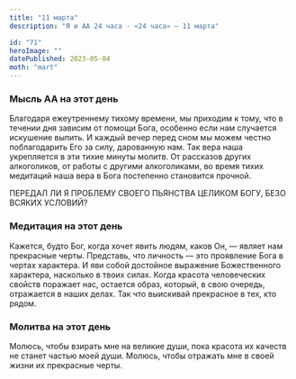 ```yaml
---
title: "11 марта"
description: "Я и АА 24 часа - «24 часа» — 11 марта"

id: "71"
heroImage: ""
datePublished: 2023-05-04
moth: "mart"
---
```


### Мысль АА на этот день

Благодаря ежеутреннему тихому времени, мы приходим к тому, что в течении дня
зависим от помощи Бога, особенно если нам случается искушение выпить. И каждый
вечер перед сном мы можем честно поблагодарить Его за силу, дарованную нам.
Так вера наша укрепляется в эти тихие минуты молитв. От рассказов других
алкоголиков, от работы с другими алкоголиками, во время тихих медитаций наша
вера в Бога постепенно становится прочной.

ПЕРЕДАЛ ЛИ Я ПРОБЛЕМУ СВОЕГО ПЬЯНСТВА ЦЕЛИКОМ БОГУ, БЕЗО ВСЯКИХ УСЛОВИЙ?

### Медитация на этот день

Кажется, будто Бог, когда хочет явить людям, каков Он, — являет нам прекрасные
черты. Представь, что личность — это проявление Бога в чертах характера. И яви
собой достойное выражение Божественного характера, насколько в твоих силах.
Когда красота человеческих свойств поражает нас, остается образ, который, в
свою очередь, отражается в наших делах. Так что выискивай прекрасное в тех,
кто рядом.

### Молитва на этот день

Молюсь, чтобы взирать мне на великие души, пока красота их качеств не станет
частью моей души. Молюсь, чтобы отражать мне в своей жизни их прекрасные
черты.

